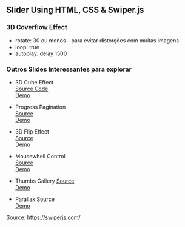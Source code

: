 ﻿## Slider Using HTML, CSS & Swiper.js

### 3D Coverflow Effect 
* rotate: 30 ou menos - para evitar distorções com muitas imagens
* loop: true
* autoplay: delay 1500

### Outros Slides Interessantes para explorar
* 3D Cube Effect<br>
  [Source Code](https://github.com/nolimits4web/Swiper/blob/master/demos/230-effect-cube.html)<br>
  [Demo](https://swiperjs.com/demos/230-effect-cube.html)

* Progress Pagination<br>
  [Source](https://github.com/nolimits4web/Swiper/blob/master/demos/050-pagination-progress.html)<br>
  [Demo](https://swiperjs.com/demos/050-pagination-progress.html)<br>
  
* 3D Flip Effect<br>
  [Source](https://github.com/nolimits4web/Swiper/blob/master/demos/250-effect-flip.html)<br>
  [Demo](https://swiperjs.com/demos/250-effect-flip.html)<br>
  
* Mousewhell Control<br>
  [Source](https://github.com/nolimits4web/Swiper/blob/master/demos/270-mousewheel-control.html)<br>
  [Demo](https://swiperjs.com/demos/270-mousewheel-control.html)<br>

 * Thumbs Gallery 
   [Source](https://github.com/nolimits4web/Swiper/blob/master/demos/300-thumbs-gallery.html)<br>
   [Demo](https://swiperjs.com/demos/300-thumbs-gallery.html)<br>
  
 * Parallax
   [Source](https://github.com/nolimits4web/Swiper/blob/master/demos/360-parallax.html)<br>
   [Demo](https://swiperjs.com/demos/360-parallax.html)<br>


Source: https://swiperjs.com/
